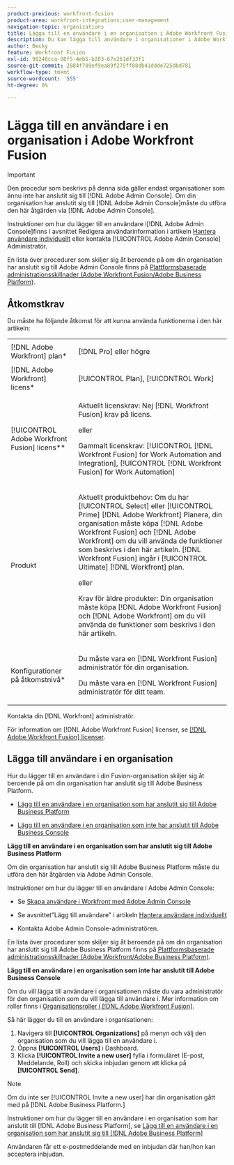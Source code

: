 ```yaml
---
product-previous: workfront-fusion
product-area: workfront-integrations;user-management
navigation-topic: organizations
title: Lägga till en användare i en organisation i Adobe Workfront Fusion
description: Du kan lägga till användare i organisationer i Adobe Workfront Fusion.
author: Becky
feature: Workfront Fusion
exl-id: 98248cca-98f5-4eb5-b203-67e261df33f1
source-git-commit: 2884f709ef9ea89f275ff88db41ddde725dbd781
workflow-type: tm+mt
source-wordcount: '555'
ht-degree: 0%

---
```


# Lägga till en användare i en organisation i Adobe Workfront Fusion

>[!IMPORTANT]
>
>Den procedur som beskrivs på denna sida gäller endast organisationer som ännu inte har anslutit sig till [!DNL Adobe Admin Console]. Om din organisation har anslutit sig till [!DNL Adobe Admin Console]måste du utföra den här åtgärden via [!DNL Adobe Admin Console].
>
>Instruktioner om hur du lägger till en användare i[!DNL  Adobe Admin Console]finns i avsnittet Redigera användarinformation i artikeln [Hantera användare individuellt](https://helpx.adobe.com/enterprise/using/manage-users-individually.html) eller kontakta [!UICONTROL Adobe Admin Console] Administratör.
>
>En lista över procedurer som skiljer sig åt beroende på om din organisation har anslutit sig till Adobe Admin Console finns på [Plattformsbaserade administrationsskillnader (Adobe Workfront Fusion/Adobe Business Platform)](../../../quicksilver/workfront-fusion/fusion-in-admin-console/fusion-in-admin-console.md).

## Åtkomstkrav

Du måste ha följande åtkomst för att kunna använda funktionerna i den här artikeln:

<table style="table-layout:auto">
 <col> 
 <col> 
 <tbody> 
  <tr> 
    <td role="rowheader">[!DNL Adobe Workfront] plan*</td> 
   <td> <p>[!DNL Pro] eller högre</p> </td> 
  </tr> 
   <tr> 
    <td role="rowheader">[!DNL Adobe Workfront] licens*</td> 
    <td> <p>[!UICONTROL Plan], [!UICONTROL Work]</p> </td> 
   </tr>
   <tr> 
   <td role="rowheader">[!UICONTROL Adobe Workfront Fusion] licens**</td> 
   <td>
   <p>Aktuellt licenskrav: Nej [!DNL Workfront Fusion] krav på licens.</p>
   <p>eller</p>
   <p>Gammalt licenskrav: [!UICONTROL [!DNL Workfront Fusion] for Work Automation and Integration],  [!UICONTROL [!DNL Workfront Fusion] for Work Automation]</p>
   </td>
  </tr> 
  <tr> 
   <td role="rowheader">Produkt</td> 
   <td>
   <p>Aktuellt produktbehov: Om du har [!UICONTROL Select] eller [!UICONTROL Prime] [!DNL Adobe Workfront] Planera, din organisation måste köpa [!DNL Adobe Workfront Fusion] och [!DNL Adobe Workfront] om du vill använda de funktioner som beskrivs i den här artikeln. [!DNL Workfront Fusion] ingår i [!UICONTROL Ultimate] [!DNL Workfront] plan.</p>
   <p>eller</p>
   <p>Krav för äldre produkter: Din organisation måste köpa [!DNL Adobe Workfront Fusion] och [!DNL Adobe Workfront] om du vill använda de funktioner som beskrivs i den här artikeln.</p>
   </td> 
  </tr> 
  <tr data-mc-conditions=""> 
   <td role="rowheader">Konfigurationer på åtkomstnivå*</td> 
   <td> 
     <p>Du måste vara en [!DNL Workfront Fusion] administratör för din organisation.</p>
     <p>Du måste vara en [!DNL Workfront Fusion] administratör för ditt team.</p>
   </td> 
  </tr> 
 </tbody> 
</table>

Kontakta din [!DNL Workfront] administratör.

För information om [!DNL Adobe Workfront Fusion] licenser, se [[!DNL Adobe Workfront Fusion] licenser](../../workfront-fusion/get-started/license-automation-vs-integration.md).

## Lägga till användare i en organisation

<p>Hur du lägger till en användare i din Fusion-organisation skiljer sig åt beroende på om din organisation har anslutit sig till Adobe Business Platform. </p>
<ul>
<li> <p><a href="#add-a-user-to-an-organization-that-has-been-onboarded-to-the-adobe-business-platform" class="MCXref xref">Lägg till en användare i en organisation som har anslutit sig till Adobe Business Platform</a> </p> </li>
<li> <p><a href="#add-a-user-to-an-organization-that-has-not-been-onboarded-to-the-adobe-business-console" class="MCXref xref">Lägg till en användare i en organisation som inte har anslutit till Adobe Business Console</a> </p> </li>
</ul>
<div>
<p><strong>Lägg till en användare i en organisation som har anslutit sig till Adobe Business Platform</strong></p>
<p>Om din organisation har anslutit sig till Adobe Business Platform måste du utföra den här åtgärden via Adobe Admin Console.</p>
<p>Instruktioner om hur du lägger till en användare i Adobe Admin Console:</p>
<ul>
<li> <p>Se <a href="../../administration-and-setup/add-users/create-and-manage-users/admin-console.md#create" class="MCXref xref">Skapa användare i Workfront med Adobe Admin Console</a></p> </li>
<li> <p>Se avsnittet"Lägg till användare" i artikeln <a href="https://helpx.adobe.com/enterprise/using/manage-users-individually.html">Hantera användare individuellt</a></p> </li>
<li> <p>Kontakta Adobe Admin Console-administratören.</p> </li>
</ul>
<p>En lista över procedurer som skiljer sig åt beroende på om din organisation har anslutit sig till Adobe Business Platform finns på <a href="../../administration-and-setup/get-started-wf-administration/actions-in-admin-console.md" class="MCXref xref">Plattformsbaserade administrationsskillnader (Adobe Workfront/Adobe Business Platform)</a>.</p>
</div>
<p><strong>Lägg till en användare i en organisation som inte har anslutit till Adobe Business Console</strong></p>

Om du vill lägga till användare i organisationen måste du vara administratör för den organisation som du vill lägga till användare i. Mer information om roller finns i [Organisationsroller i [!DNL Adobe Workfront Fusion]](../../workfront-fusion/organizations/organization-roles.md).

Så här lägger du till en användare i organisationen:

1. Navigera till **[!UICONTROL Organizations]** på menyn och välj den organisation som du vill lägga till en användare i.
1. Öppna **[!UICONTROL Users]** i Dashboard.
1. Klicka **[!UICONTROL Invite a new user]** fylla i formuläret (E-post, Meddelande, Roll) och skicka inbjudan genom att klicka på **[!UICONTROL Send]**.

>[!NOTE]
>
>   
><p>Om du inte ser [!UICONTROL Invite a new user] har din organisation gått med på [!DNL Adobe Business Platform.] </p>
>
>   <p>Instruktioner om hur du lägger till en användare i en organisation som har anslutit till [!DNL Adobe Business Platform], se <a href="#add-a-user-to-an-organization-that-has-been-onboarded-to-the-adobe-business-platform" class="MCXref xref">Lägg till en användare i en organisation som har anslutit sig till [!DNL Adobe Business Platform]</a></p>

Användaren får ett e-postmeddelande med en inbjudan där han/hon kan acceptera inbjudan.
